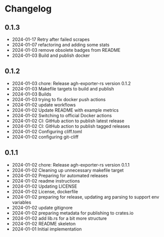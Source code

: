 # Changelog

## 0.1.3
- 2024-01-17 Retry after failed scrapes
- 2024-01-07 refactoring and adding some stats
- 2024-01-03 remove obsolete badges from README
- 2024-01-03 Build and publish docker

## 0.1.2
- 2024-01-03 chore: Release agh-exporter-rs version 0.1.2
- 2024-01-03 Makefile targets to build and publish
- 2024-01-03 Builds
- 2024-01-03 trying to fix docker push actions
- 2024-01-02 update workflows
- 2024-01-02 Update README with example metrics
- 2024-01-02 Switching to official Docker actions
- 2024-01-02 CI: GitHub action to publish latest release
- 2024-01-02 CI: GitHub action to publish tagged releases
- 2024-01-02 Configuring cliff.toml
- 2024-01-02 configuring git-cliff

## 0.1.1
- 2024-01-02 chore: Release agh-exporter-rs version 0.1.1
- 2024-01-02 Cleaning up unnecessary makefile target
- 2024-01-02 Preparing for automated releases
- 2024-01-02 readme instructions
- 2024-01-02 Updating LICENSE
- 2024-01-02 License, dockerfile
- 2024-01-02 preparing for release, updating arg parsing to support env variables
- 2024-01-02 update gitignore
- 2024-01-02 preparing metadata for publishing to crates.io
- 2024-01-02 add lib.rs for a bit more structure
- 2024-01-02 README skeleton
- 2024-01-01 Initial implementation

